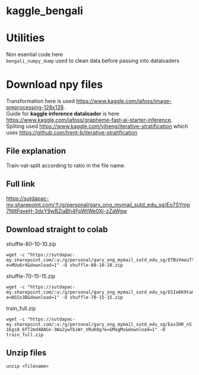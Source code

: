# kaggle_bengali
# Utilities
Non esential code here \
`bengali_numpy_dump` used to clean data before passing into dataloaders

# Download npy files
Transformation here is used https://www.kaggle.com/iafoss/image-preprocessing-128x128. \
Guide for **kaggle inference dataloader** is here https://www.kaggle.com/iafoss/grapheme-fast-ai-starter-inference. \
Spliting used https://www.kaggle.com/yiheng/iterative-stratification which uses https://github.com/trent-b/iterative-stratification

## File explanation
Train-val-split according to ratio in the file name.
## Full link
https://sutdapac-my.sharepoint.com/:f:/g/personal/gary_ong_mymail_sutd_edu_sg/Eo7SYmp7NttFqveH-3dxY9wBZiaBh4FpWtWe0Xj-zZaWgw

## Download straight to colab
shuffle-80-10-10.zip
```
wget -c "https://sutdapac-my.sharepoint.com/:u:/g/personal/gary_ong_mymail_sutd_edu_sg/ETBzVmouTtFBgdOjpNrSqKgBajAK70K7cDil6rCtBAaUew?e=MUu6r4&download=1" -O shuffle-80-10-10.zip
```
shuffle-70-15-15.zip
```
wget -c "https://sutdapac-my.sharepoint.com/:u:/g/personal/gary_ong_mymail_sutd_edu_sg/ESIe6K9tanZJrJ5bUlIUBrwBy7RQ57Ul2wp7hBp8AHRk0A?e=NSSs3B&download=1" -O shuffle-70-15-15.zip
```

train_full.zip
```
wget -c "https://sutdapac-my.sharepoint.com/:u:/g/personal/gary_ong_mymail_sutd_edu_sg/EasIHR_n5-1Egs8_6fT2md4BAGn-3Wa2ywTbiWr_VRuK8g?e=GMagMx&download=1" -O train_full.zip
```

## Unzip files

```
unzip <filename>
```